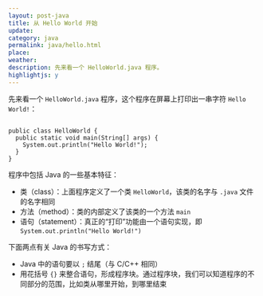 ```yaml
---
layout: post-java
title: 从 Hello World 开始
update: 
category: java
permalink: java/hello.html
place: 
weather: 
description: 先来看一个 HelloWorld.java 程序。
highlightjs: y
---
```


先来看一个 `HelloWorld.java` 程序，这个程序在屏幕上打印出一串字符 `Hello World!`：

<pre><code class="java">
public class HelloWorld {
  public static void main(String[] args) {
    System.out.println("Hello World!");
  }
}
</code></pre>

程序中包括 Java 的一些基本特征：

- 类（class）：上面程序定义了一个类 `HelloWorld`，该类的名字与 `.java` 文件的名字相同
- 方法（method）：类的内部定义了该类的一个方法 `main`
- 语句（statement）：真正的“打印”功能由一个语句实现，即 `System.out.println("Hello World!")`

下面两点有关 Java 的书写方式：

- Java 中的语句要以 `;` 结尾（与 C/C++ 相同）
- 用花括号 `{}` 来整合语句，形成程序块。通过程序块，我们可以知道程序的不同部分的范围，比如类从哪里开始，到哪里结束
